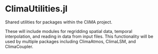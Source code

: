# ClimaUtilities.jl
Shared utilities for packages within the CliMA project.

These will include modules for regridding spatial data, temporal interpolation,
and reading in data from input files. This functionality will be used by multiple
packages including ClimaAtmos, ClimaLSM, and ClimaCoupler.
